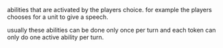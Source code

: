 abilities that are activated by the players choice. for example the players chooses for a unit to give a speech.

usually these abilities can be done only once per turn and each token can only do one active ability per turn.